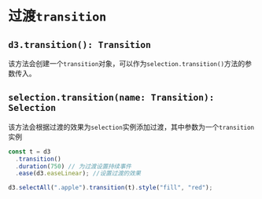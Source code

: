 # 过渡`transition`

## `d3.transition(): Transition`

该方法会创建一个`transition`对象，可以作为`selection.transition()`方法的参数传入。

## `selection.transition(name: Transition): Selection`

该方法会根据过渡的效果为`selection`实例添加过渡，其中参数为一个`transition`实例

```js
const t = d3
  .transition()
  .duration(750) // 为过渡设置持续事件
  .ease(d3.easeLinear); //设置过渡的效果

d3.selectAll(".apple").transition(t).style("fill", "red");
```
